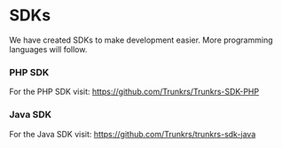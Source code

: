 # SDKs

We have created SDKs to make development easier. More programming languages will follow.

### PHP SDK

For the PHP SDK visit: https://github.com/Trunkrs/Trunkrs-SDK-PHP


### Java SDK

For the Java SDK visit: https://github.com/Trunkrs/trunkrs-sdk-java